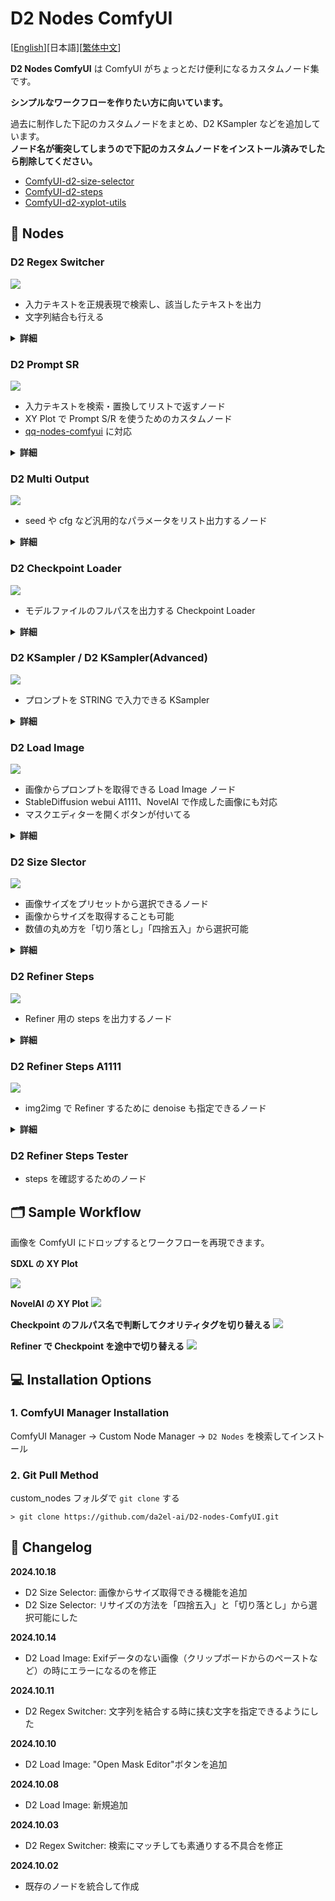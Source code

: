 


# D2 Nodes ComfyUI

[<a href="README.md">English</a>][日本語][<a href="README_zh.md">繁体中文</a>]

**D2 Nodes ComfyUI** は ComfyUI がちょっとだけ便利になるカスタムノード集です。

**シンプルなワークフローを作りたい方に向いています。**

過去に制作した下記のカスタムノードをまとめ、D2 KSampler などを追加しています。  
**ノード名が衝突してしまうので下記のカスタムノードをインストール済みでしたら削除してください。**

- [ComfyUI-d2-size-selector](https://github.com/da2el-ai/ComfyUI-d2-size-selector)
- [ComfyUI-d2-steps](https://github.com/da2el-ai/ComfyUI-d2-steps)
- [ComfyUI-d2-xyplot-utils](https://github.com/da2el-ai/ComfyUI-d2-xyplot-utils)


## :tomato: Nodes

### D2 Regex Switcher
  <img src="./img/regex_switcher_1.png">

  - 入力テキストを正規表現で検索し、該当したテキストを出力
  - 文字列結合も行える
  
<details class="d2-details">
  <summary><strong>詳細</strong></summary>


  - 主な目的は Checkpoint 毎のクオリティタグの切り替え
  - 入力した `text` の中に合致する文字列を発見すると、対象文字列と、何番目に合致したか（0から開始）を出力する
  - 上の画像では `ioliPonyMixV4.safetensors` を受け取り、検索条件 `pony` に合致したので `score_9` が出力されている
  - 最初の検索条件に合致したので `index` は `0` が出力される
  - 全ての条件に合致しないと `-1` が出力される
  - 文字列の前方結合、後方結合もできる。

  #### Input

  - `text`
    - 検索対象文字列
  - `prefix`
    - 前方に結合する文字列
  - `suffix`
    - 後方に結合する文字列
  - `regex_and_output`
    - 検索文字列と出力文字列の一覧
    - 下記のフォーマットで記入する
  - `pre_delim`
    - `prefix` と `regex_and_output` を接続する時に挟む文字
    - `Comma`: `,` / `Line break`: 改行 / `None`: 何も挟まない 
  - `suf_delim`
    - `suffix` と `regex_and_output` を接続する時に挟む文字

  ```
  検索文字 1（正規表現も使用可能）
  --
  出力文字列 1
  --
  検索文字 2（正規表現も使用可能）
  --
  出力文字列 2
  --
  --
  合致するものが無い時に出力する文字
  ```

  #### Output

  - `combined_text`
    - `prefix` + 出力文字列 + `suffix` を結合した文字列
  - `prefix` / `suffix`
    - Input のパススルー


  #### 使用例

  <img src="./img/regex_switcher_2.png">

  この例では合致した番号（`index`）を [Easy Use](https://github.com/yolain/ComfyUI-Easy-Use) の Text Index Switch に渡して切り替えている。

  合致しないと `-1` になってしまうので、全ての文字列に合致する正規表現 `.+` を使ってデフォルト出力の代わりにしている。
</details>




### D2 Prompt SR

  <img src="./img/prompt_sr.png">

  - 入力テキストを検索・置換してリストで返すノード
  - XY Plot で Prompt S/R を使うためのカスタムノード
  - [qq-nodes-comfyui](https://github.com/kenjiqq/qq-nodes-comfyui) に対応

<details class="d2-details">
  <summary><strong>詳細</strong></summary>


  #### Input

  - `prompt`
    - プロンプト。改行を含めてもOK
  - `search_txt`
    - 検索対象テキスト。複数単語を含めてもOK。
    - 改行は使えない
  - `replace`
    - 置換用テキスト
    - 改行で区切っているので「,」が含まれていてもOK

  #### Output

  - LIST
    - 置換後のテキストをリスト形式で出力

</details>




### D2 Multi Output

  <img src="./img/multi.png">

  - seed や cfg など汎用的なパラメータをリスト出力するノード

<details class="d2-details">
  <summary><strong>詳細</strong></summary>

  #### Input
  - `type`
    - `FLOAT`: 浮動小数点数。CFGなど
    - `INT`: 整数。stepsなど
    - `STRING`: 文字列。samplerなど
    - `SEED`: 乱数生成ボタンで seed値を入力できる
  - `Add Random`
    - 入力欄に乱数を追加する
    - `type` が `SEED` の時だけ表示される

</details>




### D2 Checkpoint Loader

<img src="./img/checkpoint_loader.png">

  - モデルファイルのフルパスを出力する Checkpoint Loader

<details class="d2-details">
  <summary><strong>詳細</strong></summary>

  #### Output
  
  - `model` / `clip` / `vae`
    - 従来の CheckpointLoader と同じ。
  - `ckpt_name` / `ckpt_hash` / `ckpt_fullpath`
    - Checkpoint名、ハッシュ、フルパス。

  実装はほとんど [mikey_nodes](https://github.com/bash-j/mikey_nodes) のコードを使わせていただきました。

</details>




### D2 KSampler / D2 KSampler(Advanced)

<img src="./img/ksampler.png">

  - プロンプトを STRING で入力できる KSampler

<details class="d2-details">
  <summary><strong>詳細</strong></summary>

  #### Input

  - `model` / `clip` / `vae` / ..etc
    - 標準の KSampler と同じ
  - `negative` / `positive`
    - STRING 形式のプロンプト

  #### Output

  - `IMAGE`
    - 画像出力
  - `positive` / `negative`
    - Input のパススルー

</details>



### D2 Load Image

<img src="./img/load_image.png">

  - 画像からプロンプトを取得できる Load Image ノード
  - StableDiffusion webui A1111、NovelAI で作成した画像にも対応
  - マスクエディターを開くボタンが付いてる

<details class="d2-details">
  <summary><strong>詳細</strong></summary>

  #### Output
  
  - `IMAGE / MASK`
    - 画像とマスク
  - `width / height`
    - 画像サイズ
  - `positive` / `negative`
    - プロンプト

  ※ワークフローの構成によってはプロンプトを取得できない場合もあります。例えば「KSampler」という文字が含まれたノード（例：Tiled KSampler）が無いと取得できません。

</details>




### D2 Size Slector

<img src="./img/sizeselector_2.png">

  - 画像サイズをプリセットから選択できるノード
  - 画像からサイズを取得することも可能
  - 数値の丸め方を「切り落とし」「四捨五入」から選択可能

<details class="d2-details">
  <summary><strong>詳細</strong></summary>

  <img src="./img/sizeselector_3.png">
  画像からサイズを取得して、1.255倍に拡大したものを四捨五入している例。


  #### Input

  - `images`
    - 画像からサイズを取得する時に使用
    - `preset` を `custom` にする必要がある
  - `preset`
    - サイズのプリセット
    - この下の `width` `height` や `images` のサイズを使う時は `custom` にする必要がある
    - プリセットを変更したい時は `/custom_nodes/D2-nodes-ComfyUI/config/sizeselector_config.yaml` を編集
  - `width` / `height`
    - 縦横サイズ
    - `preset` を `custom` にする必要がある
  - `swap_dimensions`
    - width / height を入れ替える
  - `upscale_factor`
    - 他のリサイズ系ノードに渡す数値
  - `prescale_factor`
    - width / height をリサイズする倍数
  - `round_method`
    - `Round` : 四捨五入する
    - `Floor` : 切り落とす
  - `batch_size`
    - empty_latent にセットする batch size
  
  #### Output
  
  - `width / height`
    - 入力された `width`、`height` に `prescale_factor` を乗算する
  - `upscale_factor` / `prescale_factor`
    - Input されたものをパススルーする
  - `batch_size`
    - Input されたものをパススルーする
  - `empty_latent`
    - 指定されたサイズ、batch sizeで作成した latent を出力

</details>




### D2 Refiner Steps

<img src="./img/refiner_steps.png">

  - Refiner 用の steps を出力するノード

<details class="d2-details">
  <summary><strong>詳細</strong></summary>

  #### Input

  - `steps`
    - 総step数
  - `start`
    - 最初の KSampler の開始する steps
  - `end`
    - 最初の KSampler の終了する steps
  
  #### Output
  
  - `steps` / `start` / `end`
    - Input のパススルー
  - `refiner_start`
    - 2つめの KSampler の開始する steps

</details>

### D2 Refiner Steps A1111

<img src="./img/refiner_a1111.png">

  - img2img で Refiner するために denoise も指定できるノード

<details class="d2-details">
  <summary><strong>詳細</strong></summary>

  #### Input

  - `steps`
    - 総step数
  - `denoise`
    - img2img の denoise を指定する
  - `switch_at`
    - 総steps数の何割で次の KSampler に切り替えるか
  
  #### Output
  
  - `steps` / 
    - Input のパススルー
  - `start`
    - 最初の KSampler の開始 steps
  - `end`
    - 最初の KSampler の終了 steps
  - `refiner_start`
    - 2つめの KSampler の開始する steps

</details>

### D2 Refiner Steps Tester
  - steps を確認するためのノード








## :card_index_dividers: Sample Workflow
画像を ComfyUI にドロップするとワークフローを再現できます。

**SDXL の XY Plot**

<a href="./workflow/XYPlot_SDXL_20241002.png"><img src="./workflow/XYPlot_SDXL_20241002.png"></a>

**NovelAI の XY Plot**
<a href="./workflow/XYPlot_NAI_202401002.png"><img src="./workflow/XYPlot_NAI_202401002.png"></a>

**Checkpoint のフルパス名で判断してクオリティタグを切り替える**
<a href="./workflow/XYPlot_Checkpoint_20241002.png"><img src="./workflow/XYPlot_Checkpoint_20241002.png"></a>

**Refiner で Checkpoint を途中で切り替える**
<a href="./workflow/Refiner_20241002.png"><img src="./workflow/Refiner_20241002.png"></a>




## :computer: Installation Options

### 1. ComfyUI Manager Installation
ComfyUI Manager → Custom Node Manager → `D2 Nodes` を検索してインストール

### 2. Git Pull Method
custom_nodes フォルダで `git clone` する
```
> git clone https://github.com/da2el-ai/D2-nodes-ComfyUI.git
```

## :blossom: Changelog

**2024.10.18**
- D2 Size Selector: 画像からサイズ取得できる機能を追加
- D2 Size Selector: リサイズの方法を「四捨五入」と「切り落とし」から選択可能にした

**2024.10.14**
- D2 Load Image: Exifデータのない画像（クリップボードからのペーストなど）の時にエラーになるのを修正

**2024.10.11**
- D2 Regex Switcher: 文字列を結合する時に挟む文字を指定できるようにした

**2024.10.10**
- D2 Load Image: "Open Mask Editor"ボタンを追加

**2024.10.08**
- D2 Load Image: 新規追加

**2024.10.03**
- D2 Regex Switcher: 検索にマッチしても素通りする不具合を修正

**2024.10.02**
- 既存のノードを統合して作成
